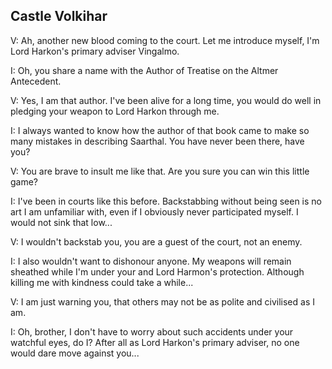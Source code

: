 ## Castle Volkihar

V: Ah, another new blood coming to the court. Let me introduce myself, I'm Lord Harkon's primary adviser Vingalmo.

I: Oh, you share a name with the Author of Treatise on the Altmer Antecedent.

V: Yes, I am that author. I've been alive for a long time, you would do well in pledging your weapon to Lord Harkon through me.

I: I always wanted to know how the author of that book came to make so many mistakes in describing Saarthal. You have never been there, have you?

V: You are brave to insult me like that. Are you sure you can win this little game?

I: I've been in courts like this before. Backstabbing without being seen is no art I am unfamiliar with, even if I obviously never participated myself. I would not sink that low...

V: I wouldn't backstab you, you are a guest of the court, not an enemy.

I: I also wouldn't want to dishonour anyone. My weapons will remain sheathed while I'm under your and Lord Harmon's protection. Although killing me with kindness could take a while...

V: I am just warning you, that others may not be as polite and civilised as I am.

I: Oh, brother, I don't have to worry about such accidents under your watchful eyes, do I? After all as Lord Harkon's primary adviser, no one would dare move against you...

